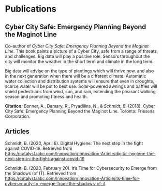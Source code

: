 # Publications

## Cyber City Safe: Emergency Planning Beyond the Maginot Line

Co-author of *Cyber City Safe: Emergency Planning Beyond the Maginot Line*. This book paints a picture of a Cyber City, safe from a range of threats and challenges. Big data will play a positive role. Sensors throughout the city will monitor the weather in the short term and climate in the long term.

Big data will advise on the type of plantings which will thrive now, and also in the next generation when there will be a different climate. Automatic water collection and distribution systems will ensure that even in droughts, scarce water will be put to best use. Solar-powered awnings and baffles will shield pedestrians from wind, sun, and rain, extending the pleasant walking season and promoting fitness and health.

**Citation:** Bonner, A., Damary, R., Pryadilina, N., & *Schmidt, B.* (2018). Cyber City Safe: Emergency Planning Beyond the Maginot Line. Toronto: Friesens Corporation.

## Articles

Schmidt, B. (2020, April 8). Digital Hygiene: The next step in the fight against COVID-19. Retrieved from https://catalyst.iabc.com/Innovation/Innovation-Article/digital-hygiene-the-next-step-in-the-fight-against-covid-19.

Schmidt, B. (2020, February 20). It’s Time for Cybersecurity to Emerge from the Shadows (of IT). Retrieved from https://catalyst.iabc.com/Innovation/Innovation-Article/its-time-for-cybersecurity-to-emerge-from-the-shadows-of-it.
